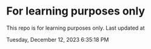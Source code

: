 # For learning purposes only
This repo is for learning purposes only.
Last updated at

Tuesday, December 12, 2023 6:35:18 PM

